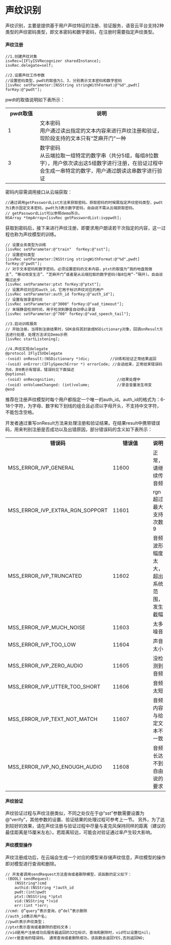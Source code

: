 # 声纹识别

声纹识别，主要是提供基于用户声纹特征的注册、验证服务，语音云平台支持2种类型的声纹密码类型，即文本密码和数字密码，在注册时需要指定声纹类型。

#### 声纹注册

    //1.创建声纹对象
    isvRec=[IFlyISVRecognizer sharedInstance];
    isvRec.delegate=self;   

    //2.设置声纹工作参数
    //设置密码类型，pwdt的取值为1、3，分别表示文本密码和数字密码
    [isvRec setParameter:[NSString stringWithFormat:@"%d",pwdt] forKey:@"pwdt"];



pwdt的取值说明如下表所示：

<table>
<tr><th width="20%">pwdt取值</th><th>说明</th></tr>
<tr><td>1</td><td>文本密码<br>用户通过读出指定的文本内容来进行声纹注册和验证，现阶段支持的文本只有“芝麻开门”一种</td></tr>
<tr><td>3</td><td>数字密码<br>从云端拉取一组特定的数字串（共分5组，每组8位数字），用户依次读出这5组数字进行注册，在验证过程中会生成一串特定的数字，用户通过朗读这串数字进行验证</td></tr>
</table>

密码内容需调用接口从云端获取：

    //通过调用getPasswordList方法来获取密码。获取密码的时候需指定声纹密码类型，pwdt为1表示固定文本密码，pwdt为3表示数字密码，自由说不需从云端获取密码。
    // getPasswordList可以参照demo所示。
    NSArray *tmpArray=[isvRec getPasswordList:ivppwdt];

获取到密码后，接下来进行声纹注册，即要求用户朗读若干次指定的内容，这一过程也称为声纹模型的训练。

    // 设置业务类型为训练
    [isvRec setParameter:@"train"  forKey:@"sst"];
    // 设置密码类型
    [isvRec setParameter:[NSString stringWithFormat:@"%d",pwdt] forKey:@"pwdt"];
    // 对于文本密码和数字密码，必须设置密码的文本内容，ptxt的取值为“我的地盘我做主”、“移动改变生活”、“芝麻开门”或者是从云端拉取的数字密码(每8位用“-”隔开)。自由说略过此步
    [isvRec setParameter:ptxt forKey:@"ptxt"];
    // 设置声纹对应的auth_id，它用于标识声纹对应的用户
    [isvRec setParameter:auth_id forKey:@"auth_id"];
    // 设置有效录音时间
    [isvRec setParameter:@"3000" forKey:@"vad_timeout"];
    // 末端静音检测时间，用于检测到静音自动停止录音
    [isvRec setParameter:@"700" forKey:@"vad_speech_tail"];

    //3.启动训练服务
    // 开始注册，当得到注册结果时，SDK会将其封装成NSDictionary对象，回调onResult方法进行处理，处理方法详见Demo示例
    [isvRec startListening];

    //4.声纹实现delegate
    @protocol IFlyISVDelegate
    -(void) onResult:(NSDictionary *)dic;         //训练和验证正常结果返回
    -(void) onError:(IFlySpeechError *) errorCode; //会话结束，正常结束错误码为0，非0表示有错误，错误码见下面描述
    @optional
    -(void) onRecognition;                           //结果处理中
    -(void) onVolumeChanged: (int)volume;            //录音音量发生改变
    @end

推荐在注册声纹模型时每个用户都指定一个唯一的auth_id。auth_id的格式为：6-18个字符，为字母、数字和下划线的组合且必须以字母开头，不支持中文字符，不能包含空格。

开发者通过重写onResult方法来处理注册和验证结果。在结果result中携带错误码，用来判别注册是否成功以及出错原因，部分错误码的含义如下表所示：

<table>
<tr><th width="40%">错误码</th><th width="30%">错误值</th><th>说明</th></tr>
<tr><td>MSS_ERROR_IVP_GENERAL</td><td>11600</td><td>正常，请继续传音频</td></tr>
<tr><td>MSS_ERROR_IVP_EXTRA_RGN_SOPPORT</td><td>11601</td><td>rgn超过最大支持次数9</td></tr>
<tr><td>MSS_ERROR_IVP_TRUNCATED</td><td>11602</td><td>音频波形幅度太大，超出系统范围，发生截幅</td></tr>
<tr><td>MSS_ERROR_IVP_MUCH_NOISE</td><td>11603</td><td>太多噪音</td></tr>
<tr><td>MSS_ERROR_IVP_TOO_LOW</td><td>11604</td><td>声音太小</td></tr>
<tr><td>MSS_ERROR_IVP_ZERO_AUDIO</td><td>11605</td><td>没检测到音频</td></tr>
<tr><td>MSS_ERROR_IVP_UTTER_TOO_SHORT</td><td>11606</td><td>音频太短</td></tr>
<tr><td>MSS_ERROR_IVP_TEXT_NOT_MATCH</td><td>11607</td><td>音频内容与给定文本不一致</td></tr>
<tr><td>MSS_ERROR_IVP_NO_ENOUGH_AUDIO</td><td>11608</td><td>音频长达不到自由说的要求</td></tr>
</table>

#### 声纹验证

声纹验证过程与声纹注册类似，不同之处仅在于@“sst”参数需要设置为@“verify”，其他参数的设置、验证结果的处理过程可参考上一节。
另外，为了达到较好的效果，请在声纹注册与验证过程中尽量与麦克风保持同样的距离（建议的最佳距离是15厘米左右）。若距离较远，可能会对验证通过率产生较大影响。

#### 声纹模型操作

声纹注册成功后，在云端会生成一个对应的模型来存储声纹信息，声纹模型的操作即对模型进行查询和删除。

    // 开发者调用sendRequest方法查询或者删除模型，该函数的定义如下：
    -(BOOL) sendRequest:
        (NSString*)cmd                         
        authid:(NSString *)auth_id   
        pwdt:(int)pwdt 
        ptxt:(NSString *)ptxt 
        vid:(NSString *)vid 
        err:(int *)err;
    //cmd: @”query”表示查询，@”del”表示删除
    //auth_id表示用户名;
    //pwdt表示声纹类型；
    //ptxt表示查询或者删除的密码文本；
    //vid是用户注册成功后服务器返回的32位标识，查询和删除时，vid可以设置位nil;
    //err是查询的错误码。 通常查询或者删除成功，该函数会返回YES,否则返回NO;


